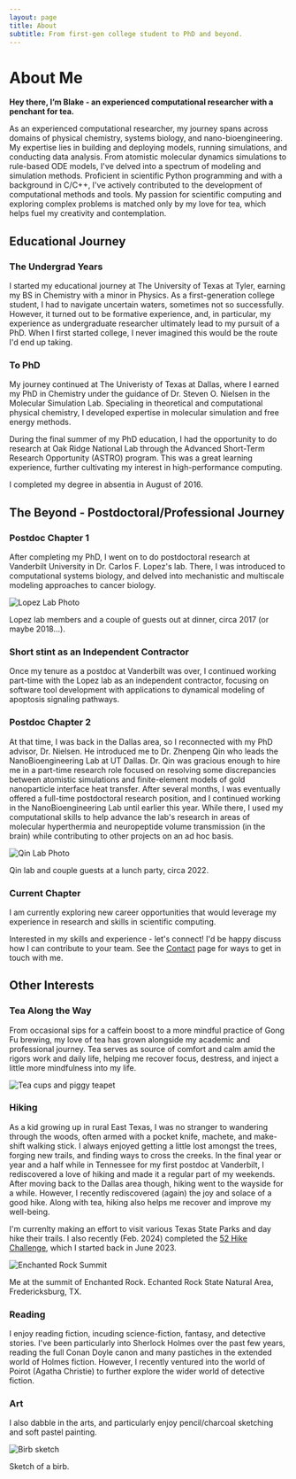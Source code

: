 ```yaml
---
layout: page
title: About
subtitle: From first-gen college student to PhD and beyond.  
---
```


# About Me

**Hey there, I’m Blake - an experienced computational researcher with a penchant for tea.**

As an experienced computational researcher, my journey spans across domains of physical chemistry, systems biology, and nano-bioengineering. My expertise lies in building and deploying models, running simulations, and conducting data analysis. From atomistic molecular dynamics simulations to rule-based ODE models, I've delved into a spectrum of modeling and simulation methods. Proficient in scientific Python programming and with a background in C/C++, I've actively contributed to the development of computational methods and tools. My passion for scientific computing and exploring complex problems is matched only by my love for tea, which helps fuel my creativity and contemplation.

## Educational Journey

### The Undergrad Years

I started my educational journey at The University of Texas at Tyler, earning my BS in Chemistry with a minor in Physics. As a first-generation college student, I had to navigate uncertain waters, sometimes not so successfully. However, it turned out to be formative experience, and, in particular, my experience as undergraduate researcher ultimately lead to my pursuit of a PhD. When I first started college, I never imagined this would be the route I'd end up taking.

### To PhD

My journey continued at The Univeristy of Texas at Dallas, where I earned my PhD in Chemistry under the guidance of Dr. Steven O. Nielsen in the Molecular Simulation Lab. Specialing in theoretical and computational physical chemistry, I developed expertise in molecular simulation and free energy methods.

During the final summer of my PhD education, I had the opportunity to do research at Oak Ridge National Lab through the Advanced Short-Term Research Opportunity (ASTRO) program. This was a great learning experience, further cultivating my interest in high-performance computing.  

I completed my degree in absentia in August of 2016. 

## The Beyond - Postdoctoral/Professional Journey

### Postdoc Chapter 1

After completing my PhD, I went on to do postdoctoral research at Vanderbilt University in Dr. Carlos F. Lopez's lab. There, I was introduced to computational systems biology, and delved into mechanistic and multiscale modeling approaches to cancer biology. 


<img src="https://drive.google.com/thumbnail?id=1qy1qt8RpKIhdcKOd9HgmelhsCn2zOecc&sz=w400" alt="Lopez Lab Photo"/>

Lopez lab members and a couple of guests out at dinner, circa 2017 (or maybe 2018...).

### Short stint as an Independent Contractor

Once my tenure as a postdoc at Vanderbilt was over, I continued working part-time with the Lopez lab as an independent contractor, focusing on software tool development with applications to dynamical modeling of apoptosis signaling pathways. 

### Postdoc Chapter 2

At that time, I was back in the Dallas area, so I reconnected with my PhD advisor, Dr. Nielsen. He introduced me to Dr. Zhenpeng Qin who leads the NanoBioengineering Lab at UT Dallas. Dr. Qin was gracious enough to hire me in a part-time research role focused on resolving some discrepancies between atomistic simulations and finite-element models of gold nanoparticle interface heat transfer. After several months, I was eventually offered a full-time postdoctoral research position, and I continued working in the NanoBioengineering Lab until earlier this year. While there, I used my computational skills to help advance the lab's research in areas of molecular hyperthermia and neuropeptide volume transmission (in the brain) while contributing to other projects on an ad hoc basis.  

<img src="https://drive.google.com/thumbnail?id=16Mi1c1GCosurhcCyRY5f8MHuqxynjIGU&sz=w400" alt="Qin Lab Photo"/>

Qin lab and couple guests at a lunch party, circa 2022.

### Current Chapter

I am currently exploring new career opportunities that would leverage my experience in research and skills in scientific computing. 

Interested in my skills and experience - let's connect! I'd be happy discuss how I can contribute to your team. See the [Contact](https://blakeaw.github.io/contact/) page for ways to get in touch with me.

## Other Interests

### Tea Along the Way

From occasional sips for a caffein boost to a more mindful practice of Gong Fu brewing, my love of tea has grown alongside my academic and professional journey. Tea serves as source of comfort and calm amid the rigors work and daily life, helping me recover focus, destress, and inject a little more mindfulness into my life. 

<img src="https://drive.google.com/thumbnail?id=1gxkn1PXU0HZ9LjkhSa853KmD5luWzuvO&sz=w400" alt="Tea cups and piggy teapet"/>


### Hiking

As a kid growing up in rural East Texas, I was no stranger to wandering through the woods, often armed with a pocket knife, machete, and make-shift walking stick. I always enjoyed getting a little lost amongst the trees, forging new trails, and finding ways to cross the creeks. In the final year or year and a half while in Tennessee for my first postdoc at Vanderbilt, I rediscovered a love of hiking and made it a regular part of my weekends. After moving back to the Dallas area though, hiking went to the wayside for a while. However, I recently rediscovered (again) the joy and solace of a good hike. Along with tea, hiking also helps me recover and improve my well-being.  

I'm currenlty making an effort to visit various Texas State Parks and day hike their trails. I also recently (Feb. 2024) completed the [52 Hike Challenge](https://www.52hikechallenge.com/), which I started back in June 2023. 

<img src="https://drive.google.com/thumbnail?id=137xXSFk8oDzBA-7WUeWRFqIFo56xJFQG&sz=w400" alt="Enchanted Rock Summit"/>

Me at the summit of Enchanted Rock. Echanted Rock State Natural Area, Fredericksburg, TX.

### Reading 

I enjoy reading fiction, incuding science-fiction, fantasy, and detective stories. I've been particularly into Sherlock Holmes over the past few years, reading the full Conan Doyle canon and many pastiches in the extended world of Holmes fiction. However, I recently ventured into the world of Poirot (Agatha Christie) to further explore the wider world of detective fiction. 

### Art 

I also dabble in the arts, and particularly enjoy pencil/charcoal sketching and soft pastel painting. 

<img src="https://drive.google.com/thumbnail?id=1W8UMRD11l4_yg2oX3iUPc3ByrudPmtsW&sz=w200" alt="Birb sketch"/>

Sketch of a birb.